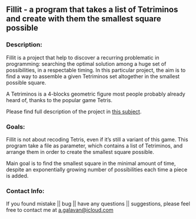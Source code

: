 ## Fillit - a program that takes a list of Tetriminos and create with them the smallest square possible

### Description:

Fillit is a project that help to discover a recurring problematic in programming: 
searching the optimal solution among a huge set of possibilities, in a respectable timing.
In this particular project, the aim is to find a way to assemble a given Tetriminos set altogether in the smallest possible square.

A Tetriminos is a 4-blocks geometric figure most people probably already heard of, thanks to the popular game Tetris.

Please find full description of the project in [this subject](https://github.com/Navalag/fillit/blob/master/fillit.en.pdf).

### Goals:

Fillit is not about recoding Tetris, even if it’s still a variant of this game.
This program take a file as parameter, which contains a list of Tetriminos, and arrange them in order to create the smallest square possible.

Main goal is to find the smallest square in the minimal amount of time, despite an exponentially growing number of possibilities each time a piece is added.

### Contact Info:
If you found mistake || bug || have any questions || suggestions, please feel free to contact me at a.galavan@icloud.com
